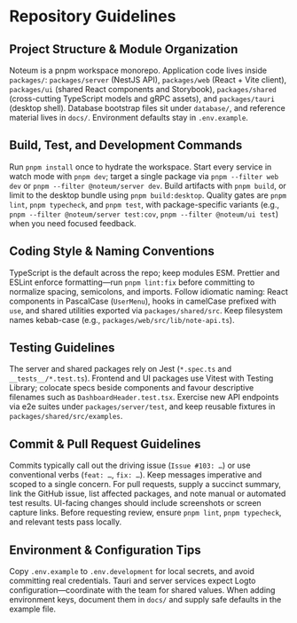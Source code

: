 # Repository Guidelines

## Project Structure & Module Organization
Noteum is a pnpm workspace monorepo. Application code lives inside `packages/`: `packages/server` (NestJS API), `packages/web` (React + Vite client), `packages/ui` (shared React components and Storybook), `packages/shared` (cross-cutting TypeScript models and gRPC assets), and `packages/tauri` (desktop shell). Database bootstrap files sit under `database/`, and reference material lives in `docs/`. Environment defaults stay in `.env.example`.

## Build, Test, and Development Commands
Run `pnpm install` once to hydrate the workspace. Start every service in watch mode with `pnpm dev`; target a single package via `pnpm --filter web dev` or `pnpm --filter @noteum/server dev`. Build artifacts with `pnpm build`, or limit to the desktop bundle using `pnpm build:desktop`. Quality gates are `pnpm lint`, `pnpm typecheck`, and `pnpm test`, with package-specific variants (e.g., `pnpm --filter @noteum/server test:cov`, `pnpm --filter @noteum/ui test`) when you need focused feedback.

## Coding Style & Naming Conventions
TypeScript is the default across the repo; keep modules ESM. Prettier and ESLint enforce formatting—run `pnpm lint:fix` before committing to normalize spacing, semicolons, and imports. Follow idiomatic naming: React components in PascalCase (`UserMenu`), hooks in camelCase prefixed with `use`, and shared utilities exported via `packages/shared/src`. Keep filesystem names kebab-case (e.g., `packages/web/src/lib/note-api.ts`).

## Testing Guidelines
The server and shared packages rely on Jest (`*.spec.ts` and `__tests__/*.test.ts`). Frontend and UI packages use Vitest with Testing Library; colocate specs beside components and favour descriptive filenames such as `DashboardHeader.test.tsx`. Exercise new API endpoints via e2e suites under `packages/server/test`, and keep reusable fixtures in `packages/shared/src/examples`.

## Commit & Pull Request Guidelines
Commits typically call out the driving issue (`Issue #103: …`) or use conventional verbs (`feat: …`, `fix: …`). Keep messages imperative and scoped to a single concern. For pull requests, supply a succinct summary, link the GitHub issue, list affected packages, and note manual or automated test results. UI-facing changes should include screenshots or screen capture links. Before requesting review, ensure `pnpm lint`, `pnpm typecheck`, and relevant tests pass locally.

## Environment & Configuration Tips
Copy `.env.example` to `.env.development` for local secrets, and avoid committing real credentials. Tauri and server services expect Logto configuration—coordinate with the team for shared values. When adding environment keys, document them in `docs/` and supply safe defaults in the example file.
